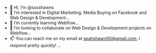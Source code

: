 - 👋 Hi, I’m @sssshawns
- 👀 I’m interested in Digital Marketing; Media Buying on Facebook and Web Design & Development...
- 🌱 I’m currently learning Webflow...
- 💞️ I’m looking to collaborate on Web Design & Development projects on Webflow...
- 📫 You can reach me on my email at seahshawn00@gmail.com, I respond pretty quickly! ...

<!---
sssshawns/sssshawns is a ✨ special ✨ repository because its `README.md` (this file) appears on your GitHub profile.
You can click the Preview link to take a look at your changes.
--->
